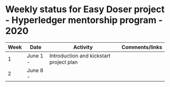 # Weekly status for Easy Doser project - Hyperledger mentorship program - 2020

| Week | Date     | Activity | Comments/links  |
| -----|----------|----------|-----------------|
| 1    | June 1 - | Introduction and kickstart project plan |  |
| 2    | June 8 - |  |  |